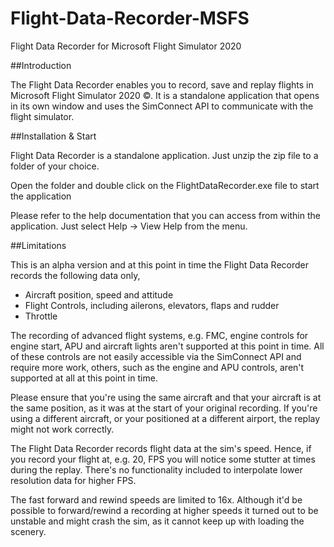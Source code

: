 # Flight-Data-Recorder-MSFS
Flight Data Recorder for Microsoft Flight Simulator 2020

##Introduction

The Flight Data Recorder enables you to record, save and replay flights in Microsoft Flight Simulator 2020 ©. It is a standalone application that opens in its own window and uses the SimConnect API to communicate with the flight simulator.

##Installation & Start

Flight Data Recorder is a standalone application. Just unzip the zip file to a folder of your choice.

Open the folder and double click on the FlightDataRecorder.exe file to start the application

Please refer to the help documentation that you can access from within the application. Just select Help -> View Help from the menu. 

##Limitations
 
This is an alpha version and at this point in time the Flight Data Recorder records the following data only,
- Aircraft position, speed and attitude
- Flight Controls, including ailerons, elevators, flaps and rudder
- Throttle 

The recording of advanced flight systems, e.g. FMC, engine controls for engine start, APU and aircraft lights aren't supported at this point in time. All of these controls are not easily accessible via the SimConnect API and require more work, others, such as the engine and APU controls, aren't supported at all at this point in time.

Please ensure that you're using the same aircraft and that your aircraft is at the same position, as it was at the start of your original recording. If you're using a different aircraft, or your positioned at a different airport, the replay might not work correctly.

The Flight Data Recorder records flight data at the sim's speed. Hence, if you record your flight at, e.g. 20, FPS you will notice some stutter at times during the replay. There's no functionality included to interpolate lower resolution data for higher FPS.  

The fast forward and rewind speeds are limited to 16x. Although it'd be possible to forward/rewind a recording at higher speeds it turned out to be unstable and might crash the sim, as it cannot keep up with loading the scenery.
